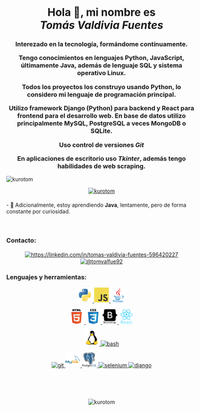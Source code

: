 <h1 align="center">
Hola 👋, mi nombre es <br><i>Tomás Valdivia Fuentes<br></i>
</h1>

<h3 align="center">
<p>Interezado en la tecnología, formándome contínuamente.</p>

<p>Tengo conocimientos en lenguajes Python, JavaScript, últimamente Java, además de lenguaje SQL y sistema operativo Linux.</p>
</p>Todos los proyectos los construyo usando Python, lo considero mi lenguaje de programación principal.</p>

<p>
Utilizo framework Django (Python) para backend y React para frontend para el desarrollo web. En base de datos utilizo principalmente MySQL, PostgreSQL a veces MongoDB o SQLite.
</p>

<p>Uso control de versiones <i>Git</i></p>

<p>En aplicaciones de escritorio uso <i>Tkinter</i>, además tengo habilidades de web scraping.</p>
</h3>

<p align="left"> <img src="https://komarev.com/ghpvc/?username=kurotom&label=Profile%20views&color=0e75b6&style=flat" alt="kurotom" /> </p>

<p align="center"> <a href="https://github.com/ryo-ma/github-profile-trophy"><img src="https://github-profile-trophy.vercel.app/?username=kurotom" alt="kurotom" /></a> </p>


<h4 style="font-weight: normal;">
- 🌱 Adicionalmente, estoy aprendiendo <strong>Java</strong>, lentamente, pero de forma constante por curiosidad.
</h4>

<br />

<h3>Contacto:</h3>
<p align="center">
  <a href="https://linkedin.com/in/tomas-valdivia-fuentes-596420227" target="blank"><img align="center" src="https://raw.githubusercontent.com/rahuldkjain/github-profile-readme-generator/master/src/images/icons/Social/linked-in-alt.svg" alt="https://linkedin.com/in/tomas-valdivia-fuentes-596420227" height="30" width="40" /></a>
  <a href="https://www.hackerrank.com/@tomvalfue92" target="blank"><img align="center" src="https://raw.githubusercontent.com/rahuldkjain/github-profile-readme-generator/master/src/images/icons/Social/hackerrank.svg" alt="@tomvalfue92" height="30" width="40" /></a>
</p>



<h3>Lenguajes y herramientas:</h3>

<p align="center">
<a href="https://www.python.org" target="_blank" rel="noreferrer"> <img src="https://raw.githubusercontent.com/devicons/devicon/master/icons/python/python-original.svg" alt="python" width="40" height="40"/> </a>
<a href="https://developer.mozilla.org/en-US/docs/Web/JavaScript" target="_blank" rel="noreferrer"> <img src="https://raw.githubusercontent.com/devicons/devicon/master/icons/javascript/javascript-original.svg" alt="javascript" width="40" height="40"/> </a>
<a href="https://www.java.com" target="_blank" rel="noreferrer"> <img src="https://raw.githubusercontent.com/devicons/devicon/master/icons/java/java-original.svg" alt="java" width="40" height="40"/> </a>
</p>

<p align="center">
<a href="https://www.w3.org/html/" target="_blank" rel="noreferrer"> <img src="https://raw.githubusercontent.com/devicons/devicon/master/icons/html5/html5-original-wordmark.svg" alt="html5" width="40" height="40"/> </a>
<a href="https://www.w3schools.com/css/" target="_blank" rel="noreferrer"> <img src="https://raw.githubusercontent.com/devicons/devicon/master/icons/css3/css3-original-wordmark.svg" alt="css3" width="40" height="40"/> </a>
<a href="https://getbootstrap.com" target="_blank" rel="noreferrer"> <img src="https://raw.githubusercontent.com/devicons/devicon/master/icons/bootstrap/bootstrap-plain-wordmark.svg" alt="bootstrap" width="40" height="40"/> </a>
<a href="https://reactjs.org/" target="_blank" rel="noreferrer"> <img src="https://raw.githubusercontent.com/devicons/devicon/master/icons/react/react-original-wordmark.svg" alt="react" width="40" height="40"/> </a>
<p>

<p align="center">
<a href="https://www.linux.org/" target="_blank" rel="noreferrer"> <img src="https://raw.githubusercontent.com/devicons/devicon/master/icons/linux/linux-original.svg" alt="linux" width="40" height="40"/> </a>
<a href="https://www.gnu.org/software/bash/" target="_blank" rel="noreferrer"> <img src="https://www.vectorlogo.zone/logos/gnu_bash/gnu_bash-icon.svg" alt="bash" width="40" height="40"/> </a>
</p>

<p align="center">
<a href="https://git-scm.com/" target="_blank" rel="noreferrer"> <img src="https://www.vectorlogo.zone/logos/git-scm/git-scm-icon.svg" alt="git" width="40" height="40"/> </a>
<a href="https://www.mysql.com/" target="_blank" rel="noreferrer"> <img src="https://raw.githubusercontent.com/devicons/devicon/master/icons/mysql/mysql-original-wordmark.svg" alt="mysql" width="40" height="40"/> </a>
<a href="https://www.postgresql.org" target="_blank" rel="noreferrer"> <img src="https://raw.githubusercontent.com/devicons/devicon/master/icons/postgresql/postgresql-original-wordmark.svg" alt="postgresql" width="40" height="40"/> </a>
<a href="https://www.selenium.dev" target="_blank" rel="noreferrer"> <img src="https://raw.githubusercontent.com/detain/svg-logos/780f25886640cef088af994181646db2f6b1a3f8/svg/selenium-logo.svg" alt="selenium" width="40" height="40"/> </a>
<a href="https://www.djangoproject.com/" target="_blank" rel="noreferrer"> <img src="https://cdn.worldvectorlogo.com/logos/django.svg" alt="django" width="40" height="40"/> </a>
</p>

<br />

<p align="center">

<!--
<img align="center" src="https://github-readme-stats.vercel.app/api/top-langs?username=kurotom&show_icons=true&locale=es&layout=compact" alt="kurotom" />
-->

<br />
<br />

<img align="center" src="https://github-readme-stats.vercel.app/api?username=kurotom&show_icons=true&locale=en" alt="kurotom" />
</p>
